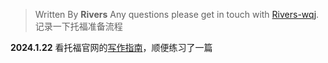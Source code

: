 

> Written By **Rivers**
> Any questions please get in touch with  [Rivers-wqj](https://rivers-wqj.github.io/).
> 记录一下托福准备流程


**2024.1.22**
看托福官网的[写作指南](https://www.ets.org/toefl/test-takers/ibt/about/content/writing.html)，顺便练习了一篇
<!--stackedit_data:
eyJoaXN0b3J5IjpbNjU0MDc3NzM2LDE0OTk2MzA3MjddfQ==
-->